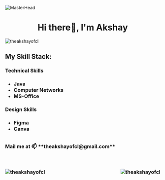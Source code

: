 
![MasterHead](http://logoman.ca/wp-content/uploads/2018/01/Slider-Banner-Programming-Image-.jpg)


<h1 align="center">Hi there👋, I'm Akshay </h1>




<p align="left"> <img src="https://komarev.com/ghpvc/?username=theakshayofcl&label=Profile%20views&color=0e75b6&style=flat" alt="theakshayofcl" /> </p>



<h2>My Skill Stack:</h2>
<h3>Technical Skills<h3>
<ul>
  <li>Java</li>
  <li>Computer Networks</li>
  <li>MS-Office</li>
</ul>  


<h3>Design Skills<h3>
<ul>
  <li>Figma</li>
  <li>Canva</li>
</ul> 

<br>
Mail me at 📫 **theakshayofcl@gmail.com**


<br>
<br>
<br>




<p>&nbsp;<img align="left" src="https://github-readme-stats.vercel.app/api?username=theakshayofcl&show_icons=true&locale=en" alt="theakshayofcl" />

<img align="right" src="https://github-readme-streak-stats.herokuapp.com/?user=theakshayofcl&" alt="theakshayofcl" />
</p>
